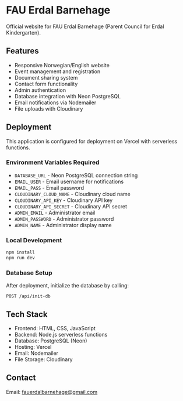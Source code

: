 # FAU Erdal Barnehage

Official website for FAU Erdal Barnehage (Parent Council for Erdal Kindergarten).

## Features

- Responsive Norwegian/English website
- Event management and registration
- Document sharing system
- Contact form functionality
- Admin authentication
- Database integration with Neon PostgreSQL
- Email notifications via Nodemailer
- File uploads with Cloudinary

## Deployment

This application is configured for deployment on Vercel with serverless functions.

### Environment Variables Required

- `DATABASE_URL` - Neon PostgreSQL connection string
- `EMAIL_USER` - Email username for notifications
- `EMAIL_PASS` - Email password
- `CLOUDINARY_CLOUD_NAME` - Cloudinary cloud name
- `CLOUDINARY_API_KEY` - Cloudinary API key
- `CLOUDINARY_API_SECRET` - Cloudinary API secret
- `ADMIN_EMAIL` - Administrator email
- `ADMIN_PASSWORD` - Administrator password
- `ADMIN_NAME` - Administrator display name

### Local Development

```bash
npm install
npm run dev
```

### Database Setup

After deployment, initialize the database by calling:
```
POST /api/init-db
```

## Tech Stack

- Frontend: HTML, CSS, JavaScript
- Backend: Node.js serverless functions
- Database: PostgreSQL (Neon)
- Hosting: Vercel
- Email: Nodemailer
- File Storage: Cloudinary

## Contact

Email: fauerdalbarnehage@gmail.com